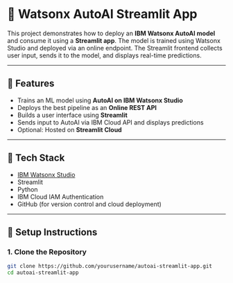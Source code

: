 # 🤖 Watsonx AutoAI Streamlit App

This project demonstrates how to deploy an **IBM Watsonx AutoAI model** and consume it using a **Streamlit app**. The model is trained using Watsonx Studio and deployed via an online endpoint. The Streamlit frontend collects user input, sends it to the model, and displays real-time predictions.

---

## 📌 Features

- Trains an ML model using **AutoAI on IBM Watsonx Studio**
- Deploys the best pipeline as an **Online REST API**
- Builds a user interface using **Streamlit**
- Sends input to AutoAI via IBM Cloud API and displays predictions
- Optional: Hosted on **Streamlit Cloud**

---

## 🧰 Tech Stack

- [IBM Watsonx Studio](https://dataplatform.cloud.ibm.com/)
- Streamlit
- Python
- IBM Cloud IAM Authentication
- GitHub (for version control and cloud deployment)

---

## 🚀 Setup Instructions

### 1. Clone the Repository
```bash
git clone https://github.com/yourusername/autoai-streamlit-app.git
cd autoai-streamlit-app
